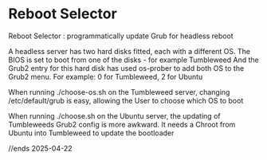 # Reboot Selector
Reboot Selector : programmatically update Grub for headless reboot

A headless server has two hard disks fitted, each with a different OS.
The BIOS is set to boot from one of the disks - for example Tumbleweed
And the Grub2 entry for this hard disk has used os-prober to add both OS to the Grub2 menu.
For example: 0 for Tumbleweed, 2 for Ubuntu

When running ./choose-os.sh on the Tumbleweed server, changing /etc/default/grub is easy, allowing
the User to choose which OS to boot

When running ./choose.sh on the Ubuntu server, the updating of Tumbleweeds Grub2 config is more awkward.
It needs a Chroot from Ubuntu into Tumbleweed to update the bootloader

//ends
2025-04-22
